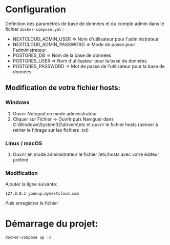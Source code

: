 # Configuration

Définition des paramètres de base de données et du compte admin dans le fichier `docker-compose.yml` :

* NEXTCLOUD_ADMIN_USER => Nom d'utilisateur pour l'administrateur
* NEXTCLOUD_ADMIN_PASSWORD => Mode de passe pour l'administrateur
* POSTGRES_DB => Nom de la base de données
* POSTGRES_USER => Nom d'utilisateur pour la base de données
* POSTGRES_PASSWORD => Mot de passe de l'utilisateur pour la base de données

## Modification de votre fichier hosts:

### Windows

1. Ouvrir Notepad en mode administrateur
2. Cliquer sur Fichier -> Ouvrir puis Naviguer dans C:\Windows\System32\drivers\etc et ouvrir le fichier hosts (penser à retirer le filtrage sur les fichiers .txt)

### Linux / macOS

1. Ouvrir en mode administrateur le fichier /etc/hosts avec votre éditeur préféré


### Modification

Ajouter la ligne suivante:

```
127.0.0.1 younup.mynextcloud.com
```

Puis enregistrer le fichier

# Démarrage du projet:

```bash
docker-compose up -d
```
